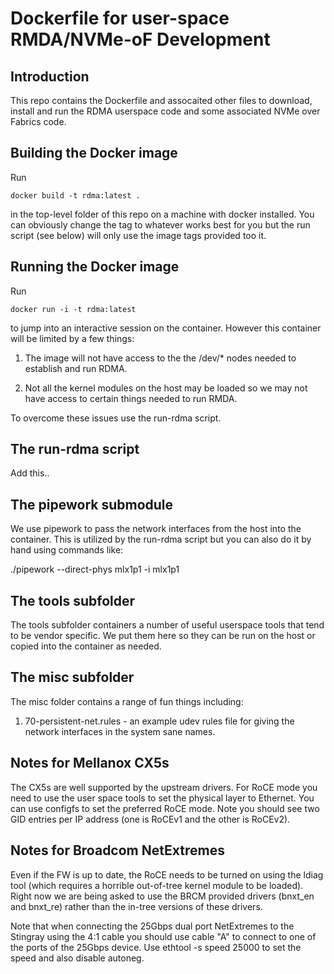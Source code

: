 # Dockerfile for user-space RMDA/NVMe-oF Development

## Introduction

This repo contains the Dockerfile and assocaited other files to
download, install and run the RDMA userspace code and some associated
NVMe over Fabrics code.

## Building the Docker image

Run

`docker build -t rdma:latest .`

in the top-level folder of this repo on a machine with docker
installed. You can obviously change the tag to whatever works best for
you but the run script (see below) will only use the image tags
provided too it.

## Running the Docker image

Run

`docker run -i -t rdma:latest`

to jump into an interactive session on the container. However this
container will be limited by a few things:

1. The image will not have access to the the /dev/* nodes needed to
establish and run RDMA.

2. Not all the kernel modules on the host may be loaded so we may not
have access to certain things needed to run RMDA.

To overcome these issues use the run-rdma script.

## The run-rdma script

Add this..

## The pipework submodule

We use pipework to pass the network interfaces from the host into the
container. This is utilized by the run-rdma script but you can also do
it by hand using commands like:

./pipework --direct-phys mlx1p1 -i mlx1p1 <container id> <ip address>

## The tools subfolder

The tools subfolder containers a number of useful userspace tools that
tend to be vendor specific. We put them here so they can be run on the
host or copied into the container as needed.

## The misc subfolder

The misc folder contains a range of fun things including:

1. 70-persistent-net.rules - an example udev rules file for giving the
network interfaces in the system sane names.

## Notes for Mellanox CX5s

The CX5s are well supported by the upstream drivers. For RoCE mode you
need to use the user space tools to set the physical layer to
Ethernet. You can use configfs to set the preferred RoCE mode. Note
you should see two GID entries per IP address (one is RoCEv1 and the
other is RoCEv2).

## Notes for Broadcom NetExtremes

Even if the FW is up to date, the RoCE needs to be turned on using the
ldiag tool (which requires a horrible out-of-tree kernel module to be
loaded). Right now we are being asked to use the BRCM provided drivers
(bnxt_en and bnxt_re) rather than the in-tree versions of these
drivers.

Note that when connecting the 25Gbps dual port NetExtremes to the
Stingray using the 4:1 cable you should use cable "A" to connect to
one of the ports of the 25Gbps device. Use ethtool -s <dev> speed
25000 to set the speed and also disable autoneg.

